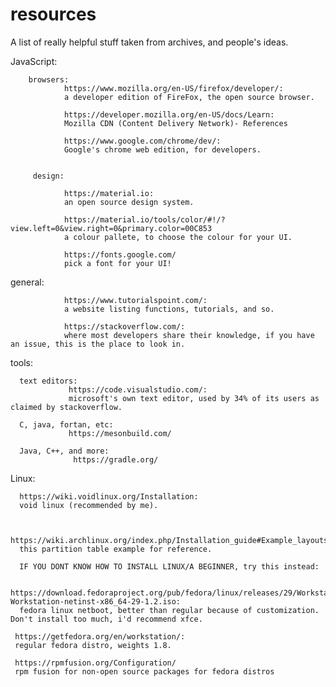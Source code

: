 # resources
A list of really helpful stuff taken from archives, and people's ideas.


JavaScript:

        browsers:
                https://www.mozilla.org/en-US/firefox/developer/:
                a developer edition of FireFox, the open source browser.
                
                https://developer.mozilla.org/en-US/docs/Learn:
                Mozilla CDN (Content Delivery Network)- References

                https://www.google.com/chrome/dev/:
                Google's chrome web edition, for developers.

              
         design:
         
                https://material.io:
                an open source design system.
              
                https://material.io/tools/color/#!/?view.left=0&view.right=0&primary.color=00C853
                a colour pallete, to choose the colour for your UI.
 
                https://fonts.google.com/
                pick a font for your UI!
                
general:

                https://www.tutorialspoint.com/:
                a website listing functions, tutorials, and so.
        
                https://stackoverflow.com/:
                where most developers share their knowledge, if you have an issue, this is the place to look in.
 
                
 
 
 tools:
 
      text editors:
                 https://code.visualstudio.com/:
                 microsoft's own text editor, used by 34% of its users as claimed by stackoverflow.
 
      C, java, fortan, etc:
                 https://mesonbuild.com/
      
      Java, C++, and more:
                  https://gradle.org/


Linux:
      
      https://wiki.voidlinux.org/Installation:
      void linux (recommended by me).
      
      
      https://wiki.archlinux.org/index.php/Installation_guide#Example_layoutsuse
      this partition table example for reference.
      
      IF YOU DONT KNOW HOW TO INSTALL LINUX/A BEGINNER, try this instead:
      
      https://download.fedoraproject.org/pub/fedora/linux/releases/29/Workstation/x86_64/iso/Fedora-Workstation-netinst-x86_64-29-1.2.iso:
      fedora linux netboot, better than regular because of customization. Don't install too much, i'd recommend xfce.
     
     https://getfedora.org/en/workstation/:
     regular fedora distro, weights 1.8.
     
     https://rpmfusion.org/Configuration/
     rpm fusion for non-open source packages for fedora distros
      
